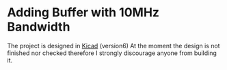 # Adding Buffer with 10MHz Bandwidth
The project is designed in [Kicad](https://www.kicad.org/) (version6)
At the moment the design is not finished nor checked therefore I strongly discourage anyone from building it.
